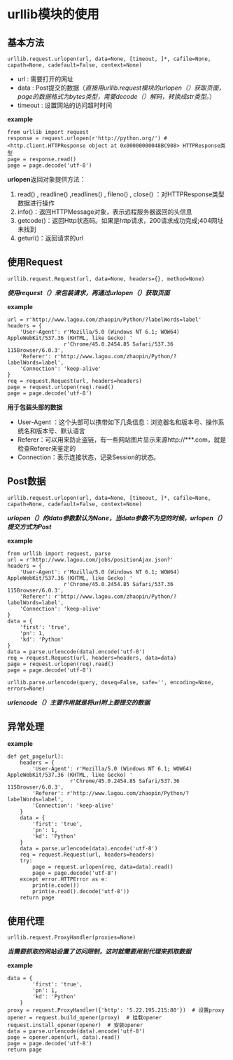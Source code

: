# urllib模块的使用  
## 基本方法
```
urllib.request.urlopen(url, data=None, [timeout, ]*, cafile=None, capath=None, cadefault=False, context=None)
```
- url : 需要打开的网址
- data : Post提交的数据（*直接用urllib.request模块的urlopen（）获取页面，page的数据格式为bytes类型，需要decode（）解码，转换成str类型。*）
- timeout : 设置网站的访问超时时间

**example**
```
from urllib import request
response = request.urlopen(r'http://python.org/') # <http.client.HTTPResponse object at 0x00000000048BC908> HTTPResponse类型
page = response.read()
page = page.decode('utf-8')
```

**urlopen**返回对象提供方法：
1. read() , readline() ,readlines() , fileno() , close() ：对HTTPResponse类型数据进行操作
2. info()：返回HTTPMessage对象，表示远程服务器返回的头信息
3. getcode()：返回Http状态码。如果是http请求，200请求成功完成;404网址未找到
4. geturl()：返回请求的url

## 使用Request
```
urllib.request.Request(url, data=None, headers={}, method=None)
```
***使用request（）来包装请求，再通过urlopen（）获取页面***

**example**
```
url = r'http://www.lagou.com/zhaopin/Python/?labelWords=label'
headers = {
    'User-Agent': r'Mozilla/5.0 (Windows NT 6.1; WOW64) AppleWebKit/537.36 (KHTML, like Gecko) '
                  r'Chrome/45.0.2454.85 Safari/537.36 115Browser/6.0.3',
    'Referer': r'http://www.lagou.com/zhaopin/Python/?labelWords=label',
    'Connection': 'keep-alive'
}
req = request.Request(url, headers=headers)
page = request.urlopen(req).read()
page = page.decode('utf-8')
```

**用于包装头部的数据**
- User-Agent ：这个头部可以携带如下几条信息：浏览器名和版本号、操作系统名和版本号、默认语言
- Referer：可以用来防止盗链，有一些网站图片显示来源http://***.com，就是检查Referer来鉴定的
- Connection：表示连接状态，记录Session的状态。

## Post数据
```
urllib.request.urlopen(url, data=None, [timeout, ]*, cafile=None, capath=None, cadefault=False, context=None)
```
***urlopen（）的data参数默认为None，当data参数不为空的时候，urlopen（）提交方式为Post***

**example**
```
from urllib import request, parse
url = r'http://www.lagou.com/jobs/positionAjax.json?'
headers = {
    'User-Agent': r'Mozilla/5.0 (Windows NT 6.1; WOW64) AppleWebKit/537.36 (KHTML, like Gecko) '
                  r'Chrome/45.0.2454.85 Safari/537.36 115Browser/6.0.3',
    'Referer': r'http://www.lagou.com/zhaopin/Python/?labelWords=label',
    'Connection': 'keep-alive'
}
data = {
    'first': 'true',
    'pn': 1,
    'kd': 'Python'
}
data = parse.urlencode(data).encode('utf-8')
req = request.Request(url, headers=headers, data=data)
page = request.urlopen(req).read()
page = page.decode('utf-8')
```

```
urllib.parse.urlencode(query, doseq=False, safe='', encoding=None, errors=None)
```
***urlencode（）主要作用就是将url附上要提交的数据***

## 异常处理   
**example**
```
def get_page(url):
    headers = {
        'User-Agent': r'Mozilla/5.0 (Windows NT 6.1; WOW64) AppleWebKit/537.36 (KHTML, like Gecko) '
                    r'Chrome/45.0.2454.85 Safari/537.36 115Browser/6.0.3',
        'Referer': r'http://www.lagou.com/zhaopin/Python/?labelWords=label',
        'Connection': 'keep-alive'
    }
    data = {
        'first': 'true',
        'pn': 1,
        'kd': 'Python'
    }
    data = parse.urlencode(data).encode('utf-8')
    req = request.Request(url, headers=headers)
    try:
        page = request.urlopen(req, data=data).read()
        page = page.decode('utf-8')
    except error.HTTPError as e:
        print(e.code())
        print(e.read().decode('utf-8'))
    return page
```

## 使用代理
```
urllib.request.ProxyHandler(proxies=None)
```
***当需要抓取的网站设置了访问限制，这时就需要用到代理来抓取数据***

**example**
```
data = {
        'first': 'true',
        'pn': 1,
        'kd': 'Python'
    }
proxy = request.ProxyHandler({'http': '5.22.195.215:80'})  # 设置proxy
opener = request.build_opener(proxy)  # 挂载opener
request.install_opener(opener)  # 安装opener
data = parse.urlencode(data).encode('utf-8')
page = opener.open(url, data).read()
page = page.decode('utf-8')
return page
```



















